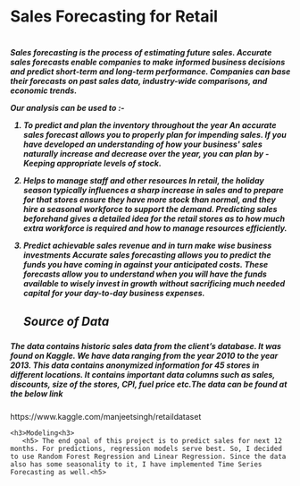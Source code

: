 <h1>Sales Forecasting for Retail<h1>

<h5>Sales forecasting is the process of estimating future sales. Accurate sales forecasts enable companies to make informed business decisions and predict short-term 
and long-term performance. Companies can base their forecasts on past sales data, industry-wide comparisons, and economic trends.

Our analysis can be used to :-

1. To predict and plan the inventory throughout the year
    An accurate sales forecast allows you to properly plan for impending sales. If you have developed an understanding of how your business' sales naturally 
    increase and decrease over the year, you can plan by -Keeping appropriate levels of stock.

2. Helps to manage staff and other resources
    In retail, the holiday season typically influences a sharp increase in sales and to prepare for that stores ensure they have more stock than normal, and they 
    hire a seasonal workforce to support the demand. Predicting sales beforehand gives a detailed idea for the retail stores as to how much extra workforce is 
    required and how to manage resources efficiently.
    
3. Predict achievable sales revenue and in turn make wise business investments
    Accurate sales forecasting allows you to predict the funds you have coming in against your anticipated costs. These forecasts allow you to understand when you will 
    have the funds available to wisely invest in growth without sacrificing much needed capital for your day-to-day business expenses.<h5>
    
    
    <h2>Source of Data</h2>
    
<h5>The data contains historic sales data from the client’s database. It was found on Kaggle. We have data ranging from the year 2010 to the year 2013. 
    This data contains anonymized information for 45 stores in different locations. It contains important data columns such as sales, discounts, size of the stores, 
    CPI, fuel price etc.The data can be found at the below link</h5>
    https://www.kaggle.com/manjeetsingh/retaildataset

    
    <h3>Modeling<h3>
       <h5> The end goal of this project is to predict sales for next 12 months. For predictions, regression models serve best. So, I decided to use Random Forest Regression and Linear Regression. Since the data also has some seasonality to it, I have implemented Time Series Forecasting as well.<h5>

  

